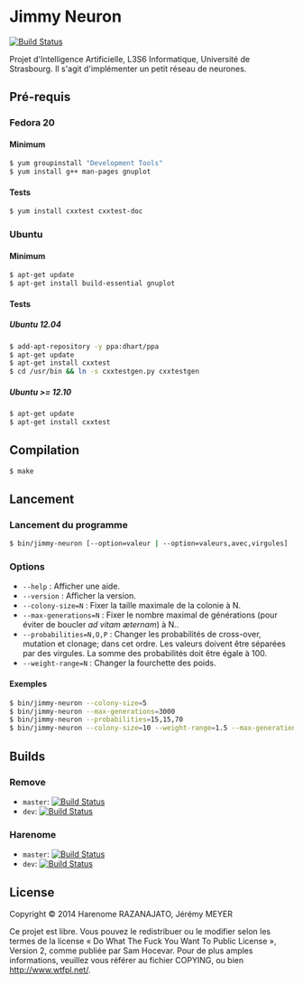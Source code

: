 Jimmy Neuron
============

[![Build Status](https://travis-ci.org/remove/jimmy-neuron.svg?branch=master)](https://travis-ci.org/remove/jimmy-neuron)

Projet d'Intelligence Artificielle, L3S6 Informatique, Université de Strasbourg.
Il s'agit d'implémenter un petit réseau de neurones.

Pré-requis
----------

### Fedora 20
#### Minimum
```bash
$ yum groupinstall "Development Tools"
$ yum install g++ man-pages gnuplot
```

#### Tests
```bash
$ yum install cxxtest cxxtest-doc
```

### Ubuntu
#### Minimum
```bash
$ apt-get update
$ apt-get install build-essential gnuplot
```

#### Tests
##### Ubuntu 12.04
```bash
$ add-apt-repository -y ppa:dhart/ppa
$ apt-get update
$ apt-get install cxxtest
$ cd /usr/bin && ln -s cxxtestgen.py cxxtestgen
```

##### Ubuntu >= 12.10
```bash
$ apt-get update
$ apt-get install cxxtest
```

Compilation
-----------
```bash
$ make
```

Lancement
---------
### Lancement du programme
```bash
$ bin/jimmy-neuron [--option=valeur | --option=valeurs,avec,virgules]
```

### Options
- ```--help``` : Afficher une aide.
- ```--version``` : Afficher la version.
- ```--colony-size=N``` : Fixer la taille maximale de la colonie à N.
- ```--max-generations=N``` : Fixer le nombre maximal de générations (pour éviter
  de boucler _ad vitam æternam_) à N..
- ```--probabilities=N,O,P``` : Changer les probabilités de cross-over, mutation
  et clonage; dans cet ordre. Les valeurs doivent être séparées par des virgules.
  La somme des probabilités doit être égale à 100.
- ```--weight-range=N``` : Changer la fourchette des poids.

#### Exemples
```bash
$ bin/jimmy-neuron --colony-size=5
$ bin/jimmy-neuron --max-generations=3000
$ bin/jimmy-neuron --probabilities=15,15,70
$ bin/jimmy-neuron --colony-size=10 --weight-range=1.5 --max-generations=3000
```

Builds
------

### Remove
- ```master```: [![Build Status](https://travis-ci.org/remove/jimmy-neuron.svg?branch=master)](https://travis-ci.org/remove/jimmy-neuron)
- ```dev```: [![Build Status](https://travis-ci.org/remove/jimmy-neuron.svg?branch=dev)](https://travis-ci.org/remove/jimmy-neuron)

### Harenome
- ```master```: [![Build Status](https://travis-ci.org/Harenome/jimmy-neuron.svg?branch=master)](https://travis-ci.org/Harenome/jimmy-neuron)
- ```dev```: [![Build Status](https://travis-ci.org/Harenome/jimmy-neuron.svg?branch=dev)](https://travis-ci.org/Harenome/jimmy-neuron)

License
-------
Copyright © 2014 Harenome RAZANAJATO, Jérémy MEYER

Ce projet est libre. Vous pouvez le redistribuer ou le modifier selon les termes
de la license « Do What The Fuck You Want To Public License », Version 2, comme
publiée par Sam Hocevar. Pour de plus amples informations, veuillez vous référer
au fichier COPYING, ou bien http://www.wtfpl.net/.
